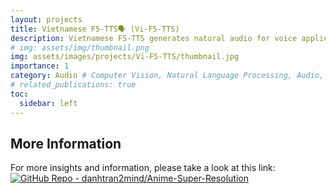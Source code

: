 ```yaml
---
layout: projects
title: Vietnamese F5-TTS🗣️ (Vi-F5-TTS)
description: Vietnamese F5-TTS generates natural audio for voice applications using PyTorch.
# img: assets/img/thumbnail.png
img: assets/images/projects/Vi-F5-TTS/thumbnail.jpg
importance: 1
category: Audio # Computer Vision, Natural Language Processing, Audio, Reinforcement Learning, Tabular
# related_publications: true
toc:
  sidebar: left
---
```

<!-- Load Data from GitHUb Repository -->

<!-- Include marked.js for Markdown parsing -->
<script src="https://cdn.jsdelivr.net/npm/marked/marked.min.js"></script>

<!-- Container for README content -->
<div id="readme-content"></div>

<script>
// Define repository (hardcoded for this example; in a Jekyll template, use '{{ page.github_repo }}')
const github_repo = 'danhtran2mind/Vi-F5-TTS';

// Construct URLs dynamically using github_repo
const baseUrl = `https://github.com/${github_repo}/blob/main/`;
const imgUrl = `https://raw.githubusercontent.com/${github_repo}/refs/heads/main/`;
const repoUrl = `https://raw.githubusercontent.com/${github_repo}/`;

// Continue with the rest of the script (e.g., branch setup, replaceRelativePaths function, fetchReadme, etc.)  
const branch = 'main'; // Try 'main' first, fallback to 'master'

let readmeUrl = `${repoUrl}${branch}/README.md`;

// Function to replace relative paths with absolute paths
function replaceRelativePaths(content, baseUrl, imgUrl) {
  const normalizedBaseUrl = baseUrl.endsWith('/') ? baseUrl : `${baseUrl}/`;
  const normalizedImgUrl = imgUrl.endsWith('/') ? imgUrl : `${imgUrl}/`;
  return content
    .replace(/\[([^\]]*)\]\((?!http)([^)]+)\)/g, (match, text, path) => {
      const cleanPath = path.replace(/^\.\//, '').replace(/^\//, '');
      return `[${text}](${normalizedBaseUrl}${cleanPath})`;
    })
    .replace(/!\[(.*?)\]\((?!http)(.*?)\)/g, (match, alt, path) => {
      const cleanPath = path.replace(/^\.\//, '').replace(/^\//, '');
      return `![${alt}](${normalizedImgUrl}${cleanPath})`;
    })
    .replace(/<img src="(?!http)([^"]+)"/g, (match, path) => {
      const cleanPath = path.replace(/^\.\//, '').replace(/^\//, '');
      return `<img src="${normalizedImgUrl}${cleanPath}"`;
    })
    .replace(/<a href="(?!http)([^"]+)"/g, (match, path) => {
      const cleanPath = path.replace(/^\.\//, '').replace(/^\//, '');
      return `<a href="${normalizedBaseUrl}${cleanPath}"`;
    });
}

// Function to fetch README with fallback to 'master' branch
function fetchReadme() {
  fetch(readmeUrl)
    .then(response => {
      console.log('Fetching README from:', readmeUrl);
      if (!response.ok) {
        if (response.status === 404 && branch === 'main') {
          console.warn(`README not found on 'main' branch, trying 'master' branch...`);
          readmeUrl = `${repoUrl}master/README.md`;
          return fetch(readmeUrl);
        }
        throw new Error(`Failed to fetch README: ${response.status} (${response.statusText})`);
      }
      return response.text();
    })
    .then(data => {
      if (!data) throw new Error('Empty README content');
      const absoluteData = replaceRelativePaths(data, baseUrl, imgUrl);
      const markdownHtml = marked.parse(absoluteData);
      const readmeContentDiv = document.getElementById('readme-content');
      readmeContentDiv.innerHTML = markdownHtml;

      // Add table-hover class to all tables
      const tables = readmeContentDiv.getElementsByTagName('table');
      for (let table of tables) {
        table.classList.add('table-hover');
      }

      // Add styles to images (uncommented and refined)
      const images = readmeContentDiv.getElementsByTagName('img');
      for (let img of images) {
        img.style.maxWidth = '50rem';
        img.style.height = 'auto';
      }
    })
    .catch(error => {
      console.error('Error fetching README:', error);
      document.getElementById('readme-content').innerHTML = `
        <p>Error loading README content: ${error.message}</p>
        <p>Please verify the repository at <a href="https://github.com/${github_repo}">GitHub</a>.</p>
        <p>Check if README.md exists in the 'main' or 'master' branch.</p>
      `;
    });
}

// Execute fetch
fetchReadme();
</script>

## More Information

For more insights and information, please take a look at this link: [![GitHub Repo - danhtran2mind/Anime-Super-Resolution](https://img.shields.io/badge/GitHub_Repo-danhtran2mind%2FVi--F5--TTS-blue?logo=github)](https://github.com/danhtran2mind/Vi-F5-TTS/blob/main/README.md)
